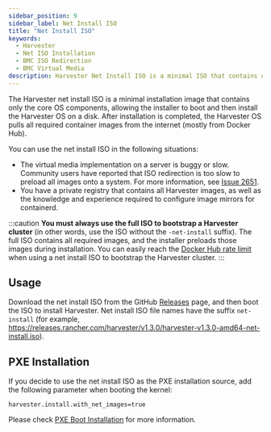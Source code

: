 ```yaml
---
sidebar_position: 9
sidebar_label: Net Install ISO
title: "Net Install ISO"
keywords:
  - Harvester
  - Net ISO Installation
  - BMC ISO Redirection
  - BMC Virtual Media
description: Harvester Net Install ISO is a minimal ISO that contains only the OS binaries. It's useful for some situations.
---
```


<head>
  <link rel="canonical" href="https://docs.harvesterhci.io/v1.5/install/net-install"/>
</head>

The Harvester net install ISO is a minimal installation image that contains only the core OS components, allowing the installer to boot and then install the Harvester OS on a disk. After installation is completed, the Harvester OS pulls all required container images from the internet (mostly from Docker Hub).

You can use the net install ISO in the following situations:
- The virtual media implementation on a server is buggy or slow. Community users have reported that ISO redirection is too slow to preload all images onto a system. For more information, see [Issue 2651](https://github.com/harvester/harvester/issues/2651).
- You have a private registry that contains all Harvester images, as well as the knowledge and experience required to configure image mirrors for containerd.

:::caution
**You must always use the full ISO to bootstrap a Harvester cluster** (in other words, use the ISO without the `-net-install` suffix). The full ISO contains all required images, and the installer preloads those images during installation. You can easily reach the [Docker Hub rate limit](https://docs.docker.com/docker-hub/download-rate-limit/) when using a net install ISO to bootstrap the Harvester cluster.
:::


## Usage

Download the net install ISO from the GitHub [Releases](https://github.com/harvester/harvester/releases) page, and then boot the ISO to install Harvester. Net install ISO file names have the suffix `net-install` (for example, https://releases.rancher.com/harvester/v1.3.0/harvester-v1.3.0-amd64-net-install.iso).

## PXE Installation

If you decide to use the net install ISO as the PXE installation source, add the following parameter when booting the kernel:

```
harvester.install.with_net_images=true
```

Please check [PXE Boot Installation](./pxe-boot-install.md) for more information.
